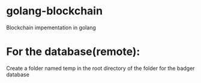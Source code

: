 # golang-blockchain
Blockchain impementation in golang


# For the database(remote):
Create a folder named temp in the root directory of the folder for the badger database 